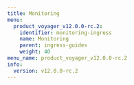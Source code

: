 ```yaml
---
title: Monitoring
menu:
  product_voyager_v12.0.0-rc.2:
    identifier: monitoring-ingress
    name: Monitoring
    parent: ingress-guides
    weight: 40
menu_name: product_voyager_v12.0.0-rc.2
info:
  version: v12.0.0-rc.2
---
```


